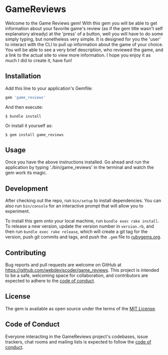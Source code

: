 # GameReviews

Welcome to the Game Reviews gem! With this gem you will be able to get information about your favorite game's review (as if the gem title wasn't self explanatory already) at the 'press' of a button, well you will have to do some simply typing, but nonetheless very simple. It is designed for you the 'user' to interact with the CLI to pull up information about the game of your choice. You will be able to see a very brief description, who reviewed the game, and a link to the actual site to view more information. I hope you enjoy it as much I did to create it, have fun!

## Installation

Add this line to your application's Gemfile:

```ruby
gem 'game_reviews'
```

And then execute:

    $ bundle install

Or install it yourself as:

    $ gem install game_reviews

## Usage

Once you have the above instructions installed. Go ahead and run the application by typing './bin/game_reviews' in the terminal and watch the gem work its magic.

## Development

After checking out the repo, run `bin/setup` to install dependencies. You can also run `bin/console` for an interactive prompt that will allow you to experiment.

To install this gem onto your local machine, run `bundle exec rake install`. To release a new version, update the version number in `version.rb`, and then run `bundle exec rake release`, which will create a git tag for the version, push git commits and tags, and push the `.gem` file to [rubygems.org](https://rubygems.org).

## Contributing

Bug reports and pull requests are welcome on GitHub at https://github.com/webdevjscoder/game_reviews. This project is intended to be a safe, welcoming space for collaboration, and contributors are expected to adhere to the [code of conduct](https://github.com/webdevjscoder/game_reviews/blob/master/CODE_OF_CONDUCT.md).


## License

The gem is available as open source under the terms of the [MIT License](https://opensource.org/licenses/MIT).

## Code of Conduct

Everyone interacting in the GameReviews project's codebases, issue trackers, chat rooms and mailing lists is expected to follow the [code of conduct](https://github.com/webdevjscoder/game_reviews/blob/master/CODE_OF_CONDUCT.md).
